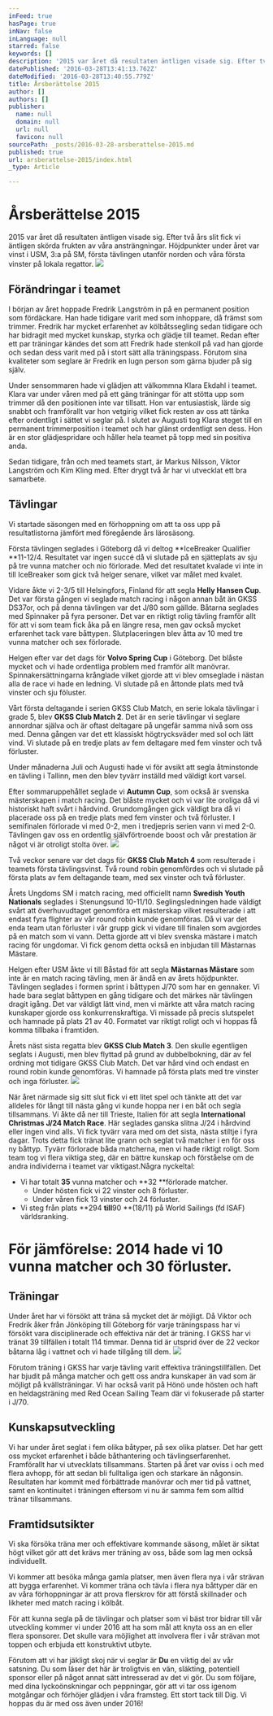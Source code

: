 ```yaml
---
inFeed: true
hasPage: true
inNav: false
inLanguage: null
starred: false
keywords: []
description: '2015 var året då resultaten äntligen visade sig. Efter två års slit fick vi äntligen skörda frukten av våra ansträngningar. Höjdpunkter under året var vinst i USM, 3:a på SM, första tävlingen utanför norden och våra första vinster på lokala regattor.'
datePublished: '2016-03-28T13:41:13.762Z'
dateModified: '2016-03-28T13:40:55.779Z'
title: Årsberättelse 2015
author: []
authors: []
publisher:
  name: null
  domain: null
  url: null
  favicon: null
sourcePath: _posts/2016-03-28-arsberattelse-2015.md
published: true
url: arsberattelse-2015/index.html
_type: Article

---
```

# Årsberättelse 2015

2015 var året då resultaten äntligen visade sig. Efter två års slit fick vi äntligen skörda frukten av våra ansträngningar. Höjdpunkter under året var vinst i USM, 3:a på SM, första tävlingen utanför norden och våra första vinster på lokala regattor.
![](https://the-grid-user-content.s3-us-west-2.amazonaws.com/88a02efc-0175-4e25-9a47-f2d956d4f1e6.png)

## Förändringar i teamet

I början av året hoppade Fredrik Langström in på en permanent position som fördäckare. Han hade tidigare varit med som inhoppare, då främst som trimmer. Fredrik har mycket erfarenhet av kölbåtssegling sedan tidigare och har bidragit med mycket kunskap, styrka och glädje till teamet. Redan efter ett par träningar kändes det som att Fredrik hade stenkoll på vad han gjorde och sedan dess varit med på i stort sätt alla träningspass. Förutom sina kvaliteter som seglare är Fredrik en lugn person som gärna bjuder på sig själv.

Under sensommaren hade vi glädjen att välkommna Klara Ekdahl i teamet. Klara var under våren med på ett gäng träningar för att stötta upp som trimmer då den positionen inte var tillsatt. Hon var entusiastisk, lärde sig snabbt och framförallt var hon vetgirig vilket fick resten av oss att tänka efter ordentligt i sättet vi seglar på. I slutet av Augusti tog Klara steget till en permanent trimmerposition i teamet och har glänst ordentligt sen dess. Hon är en stor glädjespridare och håller hela teamet på topp med sin positiva anda.

Sedan tidigare, från och med teamets start, är Markus Nilsson, Viktor Langström och Kim Kling med. Efter drygt två år har vi utvecklat ett bra samarbete.

## Tävlingar

Vi startade säsongen med en förhoppning om att ta oss upp på resultatlistorna jämfört med föregående års lärosäsong.

Första tävlingen seglades i Göteborg då vi deltog **IceBreaker Qualifier **11-12/4\. Resultatet var ingen succé då vi slutade på en sjätteplats av sju på tre vunna matcher och nio förlorade. Med det resultatet kvalade vi inte in till IceBreaker som gick två helger senare, vilket var målet med kvalet.

Vidare åkte vi 2-3/5 till Helsingfors, Finland för att segla **Helly Hansen Cup**. Det var första gången vi seglade match racing i någon annan båt än GKSS DS37or, och på denna tävlingen var det J/80 som gällde. Båtarna seglades med Spinnaker på fyra personer. Det var en riktigt rolig tävling framför allt för att vi som team fick åka på en längre resa, men gav också mycket erfarenhet tack vare båttypen. Slutplaceringen blev åtta av 10 med tre vunna matcher och sex förlorade.

Helgen efter var det dags för **Volvo Spring Cup** i Göteborg. Det blåste mycket och vi hade ordentliga problem med framför allt manövrar. Spinnakersättningarna krånglade vilket gjorde att vi blev omseglade i nästan alla de race vi hade en ledning. Vi slutade på en åttonde plats med två vinster och sju föluster.

Vårt första deltagande i serien GKSS Club Match, en serie lokala tävlingar i grade 5, blev **GKSS Club Match 2**. Det är en serie tävlingar vi seglare annordnar själva och är oftast deltagare på ungefär samma nivå som oss med. Denna gången var det ett klassiskt högtrycksväder med sol och lätt vind. Vi slutade på en tredje plats av fem deltagare med fem vinster och två förluster.

Under månaderna Juli och Augusti hade vi för avsikt att segla åtminstonde en tävling i Tallinn, men den blev tyvärr inställd med väldigt kort varsel.

Efter sommaruppehållet seglade vi **Autumn Cup**, som också är svenska mästerskapen i match racing. Det blåste mycket och vi var lite oroliga då vi historiskt haft svårt i hårdvind. Grundomgången gick väldigt bra då vi placerade oss på en tredje plats med fem vinster och två förluster. I semifinalen förlorade vi med 0-2, men i tredjepris serien vann vi med 2-0\. Tävlingen gav oss en ordentlig självförtroende boost och vår prestation är något vi är otroligt stolta över.
![](https://the-grid-user-content.s3-us-west-2.amazonaws.com/2939cbb8-728a-4c63-9835-1d0035fcae17.png)

Två veckor senare var det dags för **GKSS Club Match 4** som resulterade i teamets första tävlingsvinst. Två round robin genomfördes och vi slutade på första plats av fem deltagande team, med sex vinster och två förluster.

Årets Ungdoms SM i match racing, med officiellt namn **Swedish Youth Nationals** seglades i Stenungsund 10-11/10\. Seglingsledningen hade väldigt svårt att överhuvudtaget genomföra ett mästerskap vilket resulterade i att endast fyra flighter av vår round robin kunde genomföras. Då vi var det enda team utan förluster i vår grupp gick vi vidare till finalen som avgjordes på en match som vi vann. Detta gjorde att vi blev svenska mästare i match racing för ungdomar. Vi fick genom detta också en inbjudan till Mästarnas Mästare.

Helgen efter USM åkte vi till Båstad för att segla **Mästarnas Mästare** som inte är en match racing tävling, men är ändå en av årets höjdpunkter. Tävlingen seglades i formen sprint i båttypen J/70 som har en gennaker. Vi hade bara seglat båttypen en gång tidigare och det märkes när tävlingen dragit igång. Det var väldigt lätt vind, men vi märkte att våra match racing kunskaper gjorde oss konkurrenskraftiga. Vi missade på precis slutspelet och hamnade på plats 21 av 40\. Formatet var riktigt roligt och vi hoppas få komma tillbaka i framtiden.

Årets näst sista regatta blev **GKSS Club Match 3**. Den skulle egentligen seglats i Augusti, men blev flyttad på grund av dubbelbokning, där av fel ordning mot tidigare GKSS Club Match. Det var hård vind och endast en round robin kunde genomföras. Vi hamnade på  första plats med tre vinster och inga förluster.
![](https://the-grid-user-content.s3-us-west-2.amazonaws.com/ff69a5f2-b5c2-470e-8f74-130381caa8e3.jpg)

När året närmade sig sitt slut fick vi ett litet spel och tänkte att det var alldeles för långt till nästa gång vi kunde hoppa ner i en båt och segla tillsammans. Vi åkte då ner till Trieste, Italien för att segla **International Christmas J/24 Match Race**. Här seglades ganska slitna J/24 i hårdvind eller ingen vind alls. Vi fick tyvärr vara med om det sista, nästa stiltje i fyra dagar. Trots detta fick tränat lite grann och seglat två matcher i en för oss ny båttyp. Tyvärr förlorade båda matcherna, men vi hade riktigt roligt. Som team tog vi flera viktiga steg, där en bättre kunskap och förståelse om de andra individerna i teamet var viktigast.Några nyckeltal:

* Vi har totalt **35** vunna matcher och **32 **förlorade matcher.
  * Under hösten fick vi 22 vinster och 8 förluster. 
  * Under våren fick 13 vinster och 24 förluster.
* Vi steg från plats **294 **till**90 **(18/11) på World Sailings (fd ISAF) världsranking.

# För jämförelse: 2014 hade vi 10 vunna matcher och 30 förluster.

## Träningar

Under året har vi försökt att träna så mycket det är möjligt. Då Viktor och Fredrik åker från Jönköping till Göteborg för varje träningspass har vi försökt vara disciplinerade och effektiva när det är träning. I GKSS har vi tränat 39 tillfällen i totalt 114 timmar. Denna tid är utsprid över de 22 veckor båtarna låg i vattnet och vi hade tillgång till dem.
![](https://the-grid-user-content.s3-us-west-2.amazonaws.com/10d30a36-d055-4e5d-8847-c89d146ab21c.jpg)

Förutom träning i GKSS har varje tävling varit effektiva träningstillfällen. Det har bjudit på många matcher och gett oss andra kunskaper än vad som är möjligt på kvällsträningar. Vi har också varit på Hönö unde hösten och haft en heldagsträning med Red Ocean Sailing Team där vi fokuserade på starter i J/70\.

## Kunskapsutveckling

Vi har under året seglat i fem olika båtyper, på sex olika platser. Det har gett oss mycket erfarenhet i både båthantering och tävlingserfarenhet. Framförallt har vi utvecklats tillsammans. Starten på året var oviss i och med flera avhopp, för att sedan bli fulltaliga igen och starkare än någonsin. Resultaten har kommit med förbättrade manövrar och mer tid på vattnet, samt en kontinuitet i träningen eftersom vi nu är samma fem som alltid tränar tillsammans.

## Framtidsutsikter

Vi ska försöka träna mer och effektivare kommande säsong, målet är siktat högt vilket gör att det krävs mer träning av oss, både som lag men också individuellt.

Vi kommer att besöka många gamla platser, men även flera nya i vår strävan att bygga erfarenhet. Vi kommer träna och tävla i flera nya båttyper där en av våra förhoppningar är att prova flerskrov för att förstå skillnader och likheter med match racing i kölbåt.

För att kunna segla på de tävlingar och platser som vi bäst tror bidrar till vår utveckling kommer vi under 2016 att ha som mål att knyta oss an en eller flera sponsorer. Det skulle vara möjlighet att involvera fler i vår strävan mot toppen och erbjuda ett konstruktivt utbyte.

Förutom att vi har jäkligt skoj när vi seglar är **Du** en viktig del av vår satsning. Du som läser det här är troligtvis en vän, släkting, potentiell sponsor eller på något annat sätt intresserad av det vi gör. Du som följare, med dina lyckoönskningar och peppningar, gör att vi tar oss igenom motgångar och förhöjer glädjen i våra framsteg. Ett stort tack till Dig. Vi hoppas du är med oss även under 2016!